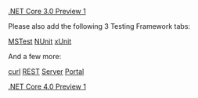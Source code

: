 [.NET Core 3.0 Preview 1](#tab/netcore30)

Please also add the following 3 Testing Framework tabs:

[MSTest](#tab/mstest)
[NUnit](#tab/nunit)
[xUnit](#tab/xunit)

And a few more:

[curl](#curl)
[REST](#tab/rest)
[Server](#tab/server)
[Portal](#tab/portal1)

[.NET Core 4.0 Preview 1](#tab/netcore40)

